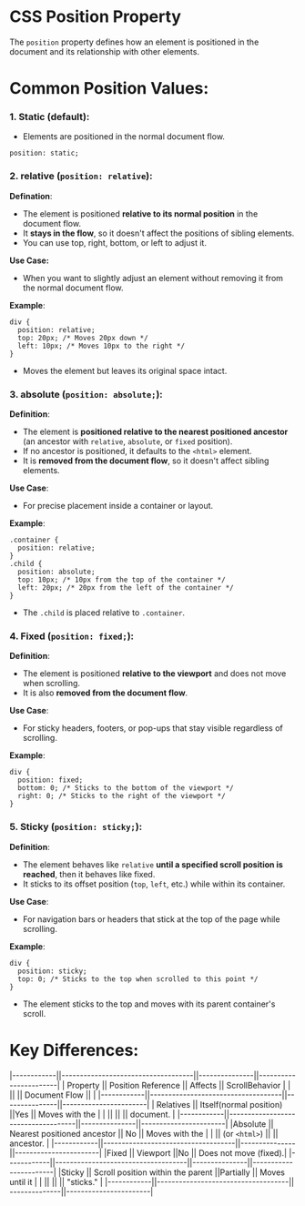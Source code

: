 # CSS Position Property
The `position` property defines how an element is positioned in the document and its relationship with other elements.

# Common Position Values:
### 1. Static (default):
* Elements are positioned in the normal document flow.
```
position: static;
```

### 2. relative (`position: relative`):
__Defination__:
* The element is positioned __relative to its normal position__ in the document flow.
* It __stays in the flow__, so it doesn't affect the positions of sibling elements.
* You can use top, right, bottom, or left to adjust it.

__Use Case:__
* When you want to slightly adjust an element without removing it from the normal document flow.

__Example__:
```
div {
  position: relative;
  top: 20px; /* Moves 20px down */
  left: 10px; /* Moves 10px to the right */
}

```
* Moves the element but leaves its original space intact.

### 3. absolute (`position: absolute;`): 
__Definition__:
* The element is __positioned relative to the nearest positioned ancestor__ (an ancestor with `relative`, `absolute`, or `fixed` position).
* If no ancestor is positioned, it defaults to the `<html>` element.
* It is __removed from the document flow__, so it doesn't affect sibling elements.

__Use Case__:
* For precise placement inside a container or layout.

__Example__:
```
.container {
  position: relative;
}
.child {
  position: absolute;
  top: 10px; /* 10px from the top of the container */
  left: 20px; /* 20px from the left of the container */
}

```

* The `.child` is placed relative to `.container`.

### 4. Fixed (`position: fixed;`):
__Definition__:
* The element is positioned __relative to the viewport__ and does not move when scrolling.
* It is also __removed from the document flow__.

**Use Case**:
* For sticky headers, footers, or pop-ups that stay visible regardless of scrolling.

**Example**:
```
div {
  position: fixed;
  bottom: 0; /* Sticks to the bottom of the viewport */
  right: 0; /* Sticks to the right of the viewport */
}
```

### 5. Sticky (`position: sticky;`):
**Definition**:
* The element behaves like `relative` **until a specified scroll position is reached**, then it behaves like fixed.
* It sticks to its offset position (`top`, `left`, etc.) while within its container.

**Use Case**:
* For navigation bars or headers that stick at the top of the page while scrolling.

**Example**:
```
div {
  position: sticky;
  top: 0; /* Sticks to the top when scrolled to this point */
}
```
* The element sticks to the top and moves with its parent container's scroll.

# Key Differences:
|------------||------------------------------------||---------------||-----------------------|
| Property   ||         Position Reference         || Affects       ||      ScrollBehavior   |
|            ||                                    || Document Flow ||                       |
|------------||------------------------------------||---------------||-----------------------|
| Relatives  || Itself(normal position)            ||Yes            || Moves with the        |
|            ||                                    ||               || document.             |
|------------||------------------------------------||---------------||-----------------------|
|Absolute    || Nearest positioned ancestor        || No            || Moves with the        |
|            || (or `<html>`)                      ||               || ancestor.             |
|------------||------------------------------------||---------------||-----------------------|
|Fixed       || Viewport                           ||No             || Does not move (fixed).|
|------------||------------------------------------||---------------||-----------------------|
|Sticky      || Scroll position within the parent  ||Partially      || Moves until it        | 
|            ||                                    ||               || "sticks."             |
|------------||------------------------------------|| --------------||-----------------------|